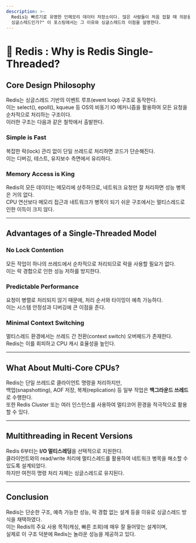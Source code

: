 ```yaml
---
description: >-
  Redis는 빠르기로 유명한 인메모리 데이터 저장소이다. 많은 사람들이 처음 접할 때 의문을 갖는다.  "왜 Redis는 멀티스레드가 아닌
  싱글스레드인가?" 이 포스팅에서는 그 이유와 싱글스레드의 이점을 설명한다.
---
```


# 🦴 Redis : Why is Redis Single-Threaded?

## Core Design Philosophy

Redis는 싱글스레드 기반의 이벤트 루프(event loop) 구조로 동작한다. \
이는 select(), epoll(), kqueue 등 OS의 비동기 IO 메커니즘을 활용하여 모든 요청을 순차적으로 처리하는 구조이다. \
이러한 구조는 다음과 같은 철학에서 출발한다.

### **Simple is Fast**

복잡한 락(lock) 관리 없이 단일 쓰레드로 처리하면 코드가 단순해진다. \
이는 디버깅, 테스트, 유지보수 측면에서 유리하다.

### **Memory Access is King**

Redis의 모든 데이터는 메모리에 상주하므로, 네트워크 요청만 잘 처리하면 성능 병목은 거의 없다. \
CPU 연산보다 메모리 접근과 네트워크가 병목이 되기 쉬운 구조에서는 멀티스레드로 인한 이득이 크지 않다.

***

## Advantages of a Single-Threaded Model

### **No Lock Contention**

모든 작업이 하나의 쓰레드에서 순차적으로 처리되므로 락을 사용할 필요가 없다. \
이는 락 경합으로 인한 성능 저하를 방지한다.

### **Predictable Performance**

요청이 병렬로 처리되지 않기 때문에, 처리 순서와 타이밍이 예측 가능하다. \
이는 시스템 안정성과 디버깅에 큰 이점을 준다.

### **Minimal Context Switching**

멀티스레드 환경에서는 쓰레드 간 전환(context switch) 오버헤드가 존재한다. \
Redis는 이를 회피하고 CPU 캐시 효율성을 높인다.

***

## What About Multi-Core CPUs?

Redis는 단일 쓰레드로 클라이언트 명령을 처리하지만, \
백업(snapshotting), AOF 저장, 복제(replication) 등 일부 작업은 **백그라운드 쓰레드**로 수행한다. \
또한 Redis Cluster 또는 여러 인스턴스를 사용하여 멀티코어 환경을 적극적으로 활용할 수 있다.

***

## Multithreading in Recent Versions

Redis 6부터는 **I/O 멀티스레딩**을 선택적으로 지원한다. \
클라이언트와의 read/write 처리에 멀티스레드를 활용하여 네트워크 병목을 해소할 수 있도록 설계되었다. \
하지만 여전히 명령 처리 자체는 싱글스레드로 유지된다.

***

## Conclusion

Redis는 단순한 구조, 예측 가능한 성능, 락 경합 없는 설계 등을 이유로 싱글스레드 방식을 채택하였다. \
이는 Redis의 주요 사용 목적(캐싱, 빠른 조회)에 매우 잘 들어맞는 설계이며, \
실제로 이 구조 덕분에 Redis는 놀라운 성능을 제공하고 있다.
